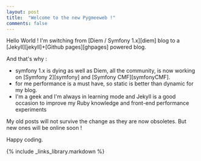 ```yaml
---
layout: post
title:  "Welcome to the new Pygmeeweb !"
comments: false
---
```


Hello World !
I'm switching from [Diem / Symfony 1.x][diem] blog to a [Jekyll][jekyll]+[Github pages][ghpages] powered blog.

And that's why :

-   symfony 1.x is dying as well as Diem, all the community, is now working on [Symfony 2][symfony] and [Symfony CMF][symfonyCMF].
-   for me performance is a must have, so static is better than dynamic for my blog.
-   I'm a geek and I'm always in learning mode and Jekyll is a good occasion to improve my Ruby knowledge and front-end performance experiments

My old posts will not survive the change as they are now obsoletes.
But new ones will be online soon !

Happy coding.

{% include _links_library.markdown %}